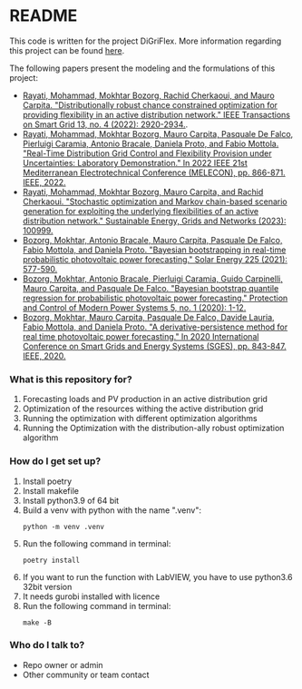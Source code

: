 # README #

This code is written for the project DiGriFlex. More information regarding this project can be found 
[here](http://iese.heig-vd.ch/projets/digriflex).

The following papers present the modeling and the formulations of this project:
- [Rayati, Mohammad, Mokhtar Bozorg, Rachid Cherkaoui, and Mauro Carpita. "Distributionally robust chance constrained optimization for providing flexibility in an active distribution network." IEEE Transactions on Smart Grid 13, no. 4 (2022): 2920-2934.](https://ieeexplore.ieee.org/document/9721415).
- [Rayati, Mohammad, Mokhtar Bozorg, Mauro Carpita, Pasquale De Falco, Pierluigi Caramia, Antonio Bracale, Daniela Proto, and Fabio Mottola. "Real-Time Distribution Grid Control and Flexibility Provision under Uncertainties: Laboratory Demonstration." In 2022 IEEE 21st Mediterranean Electrotechnical Conference (MELECON), pp. 866-871. IEEE, 2022.](https://ieeexplore.ieee.org/abstract/document/9842979)
- [Rayati, Mohammad, Mokhtar Bozorg, Mauro Carpita, and Rachid Cherkaoui. "Stochastic optimization and Markov chain-based scenario generation for exploiting the underlying flexibilities of an active distribution network." Sustainable Energy, Grids and Networks (2023): 100999.](https://www.sciencedirect.com/science/article/pii/S2352467723000073)
- [Bozorg, Mokhtar, Antonio Bracale, Mauro Carpita, Pasquale De Falco, Fabio Mottola, and Daniela Proto. "Bayesian bootstrapping in real-time probabilistic photovoltaic power forecasting." Solar Energy 225 (2021): 577-590.](https://www.sciencedirect.com/science/article/pii/S0038092X21006393)
- [Bozorg, Mokhtar, Antonio Bracale, Pierluigi Caramia, Guido Carpinelli, Mauro Carpita, and Pasquale De Falco. "Bayesian bootstrap quantile regression for probabilistic photovoltaic power forecasting." Protection and Control of Modern Power Systems 5, no. 1 (2020): 1-12.](https://pcmp.springeropen.com/articles/10.1186/s41601-020-00167-7)
- [Bozorg, Mokhtar, Mauro Carpita, Pasquale De Falco, Davide Lauria, Fabio Mottola, and Daniela Proto. "A derivative-persistence method for real time photovoltaic power forecasting." In 2020 International Conference on Smart Grids and Energy Systems (SGES), pp. 843-847. IEEE, 2020.](https://ieeexplore.ieee.org/abstract/document/9364445)

### What is this repository for? ###
1. Forecasting loads and PV production in an active distribution grid 
2. Optimization of the resources withing the active distribution grid 
3. Running the optimization with different optimization algorithms 
4. Running the Optimization with the distribution-ally robust optimization algorithm 

### How do I get set up? ###
1. Install poetry
2. Install makefile
3. Install python3.9 of 64 bit 
4. Build a venv with python with the name ".venv":
    ```shell
    python -m venv .venv
    ```
5. Run the following command in terminal:
    ```shell
    poetry install
    ```
6. If you want to run the function with LabVIEW, you have to use python3.6 32bit version 
7. It needs gurobi installed with licence 
8. Run the following command in terminal:
    ```shell
    make -B
    ```

### Who do I talk to? ###
* Repo owner or admin
* Other community or team contact
